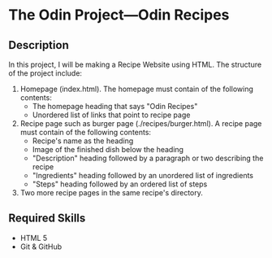 # The Odin Project—Odin Recipes

## Description
In this project, I will be making a Recipe Website using HTML. The structure of the project include:
 1. Homepage (index.html).
    The homepage must contain of the following contents:
    - The homepage heading that says "Odin Recipes"
    - Unordered list of links that point to recipe page
 2. Recipe page such as burger page (./recipes/burger.html). A recipe page must contain of the 
    following contents:
    - Recipe's name as the heading
    - Image of the finished dish below the heading
    - "Description" heading followed by a paragraph or two describing the recipe
    - "Ingredients" heading followed by an unordered list of ingredients
    - "Steps" heading followed by an ordered list of steps
  3. Two more recipe pages in the same recipe's directory.


## Required Skills
 - HTML 5
 - Git & GitHub 